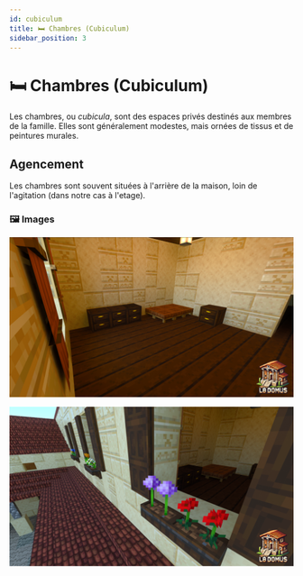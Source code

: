 ```yaml
---
id: cubiculum
title: 🛏️ Chambres (Cubiculum)
sidebar_position: 3
---
```


# 🛏️ Chambres (Cubiculum)

Les chambres, ou *cubicula*, sont des espaces privés destinés aux membres de la famille. Elles sont généralement modestes, mais ornées de tissus et de peintures murales.

  <!-- Remplacez par le lien réel de l'image -->

## Agencement
Les chambres sont souvent situées à l'arrière de la maison, loin de l'agitation (dans notre cas à l'etage).

### 🖼️ Images 

![5.png](images%2F5.png)

![6.png](images%2F6.png)